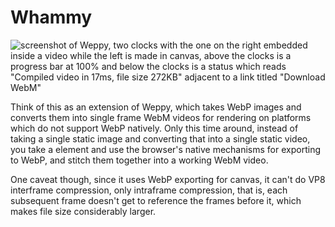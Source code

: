 # Whammy

![screenshot of Weppy, two clocks with the one on the right embedded inside a video while the left is made in canvas, above the clocks is a progress bar at 100% and below the clocks is a status which reads "Compiled video in 17ms, file size 272KB" adjacent to a link titled "Download WebM"](https://raw.github.com/antimatter15/whammy/master/screenshot.png)

Think of this as an extension of Weppy, which takes WebP images and converts them into single frame WebM videos for rendering on platforms which do not support WebP natively. Only this time around, instead of taking a single static image and converting that into a single static video, you take a <canvas> element and use the browser's native mechanisms for exporting to WebP, and stitch them together into a working WebM video.

One caveat though, since it uses WebP exporting for canvas, it can't do VP8 interframe compression, only intraframe compression, that is, each subsequent frame doesn't get to reference the frames before it, which makes file size considerably larger.

